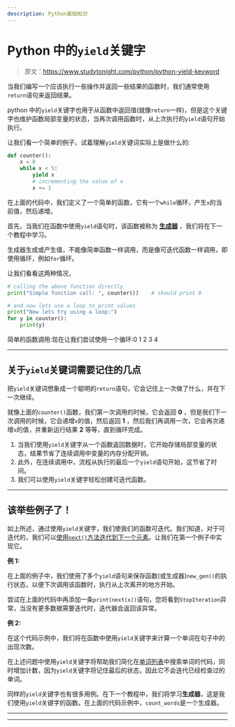 ```yaml
---
description: Python基础知识
---
```


# Python 中的`yield`关键字

> 原文：<https://www.studytonight.com/python/python-yield-keyword>

当我们编写一个应该执行一些操作并返回一些结果的函数时，我们通常使用`return`语句来返回结果。

python 中的`yield`关键字也用于从函数中返回值(就像`return`一样)，但是这个关键字也维护函数局部变量的状态，当再次调用函数时，从上次执行的`yield`语句开始执行。

让我们看一个简单的例子，试着理解`yield`关键词实际上是做什么的:

```py
def counter():
    x = 0
    while x < 5:
        yield x
        # incrementing the value of x
        x += 1 
```

在上面的代码中，我们定义了一个简单的函数，它有一个`while`循环，产生`x`的当前值，然后递增。

首先，当我们在函数中使用`yield`语句时，该函数被称为 **[生成器](python-generators)** ，我们将在下一个教程中学习。

生成器生成或产生值，不能像简单函数一样调用，而是像可迭代函数一样调用，即使用循环，例如`for`循环。

让我们看看这两种情况，

```py
# calling the above function directly
print("Simple function call: ", counter())    # should print 0

# and now lets use a loop to print values
print("Now lets try using a loop:")
for y in counter():
    print(y) 
```

简单的函数调用:<generator object="" counter="" at="">现在让我们尝试使用一个循环:0 1 2 3 4</generator>

* * *

## 关于`yield`关键词需要记住的几点

把`yield`关键词想象成一个聪明的`return`语句，它会记住上一次做了什么，并在下一次继续。

就像上面的`counter()`函数，我们第一次调用的时候，它会返回 **0** ，但是我们下一次调用的时候，它会递增`x`的值，然后返回 **1** ，然后我们再调用一次，它会再次递增`x`的值，并重新运行结果 **2** 等等，直到循环完成。

1.  当我们使用`yield`关键字从一个函数返回数据时，它开始存储局部变量的状态，结果节省了连续调用中变量的内存分配开销。
2.  此外，在连续调用中，流程从执行的最后一个`yield`语句开始，这节省了时间。
3.  我们可以使用`yield`关键字轻松创建可迭代函数。

* * *

## 该举些例子了！

如上所述，通过使用`yield`关键字，我们使我们的函数可迭代。我们知道，对于可迭代的，我们可以[使用`next()`方法迭代到下一个元素](/python/python-iterable-and-iterator)。让我们在第一个例子中实现它。

**例 1:**

在上面的例子中，我们使用了多个`yield`语句来保存函数(或生成器)`new_gen()`的执行状态，以便下次调用该函数时，执行从上次离开的地方开始。

尝试在上面的代码中再添加一条`print(next(x))`语句，您将看到`StopIteration`异常，当没有更多数据需要迭代时，迭代器会返回该异常。

**例 2:**

在这个代码示例中，我们将在函数中使用`yield`关键字来计算一个单词在句子中的出现次数。

在上述问题中使用`yield`关键字将帮助我们简化在[单词列表](lists-in-python)中搜索单词的代码，同时增加计数，因为`yield`关键字将记住最后的状态，因此它不会迭代已经检查过的单词。

同样的`yield`关键字也有很多用例。在下一个教程中，我们将学习**生成器**，这是我们使用`yield`关键字的函数。在上面的代码示例中，`count_words`是一个生成器。

* * *

* * *